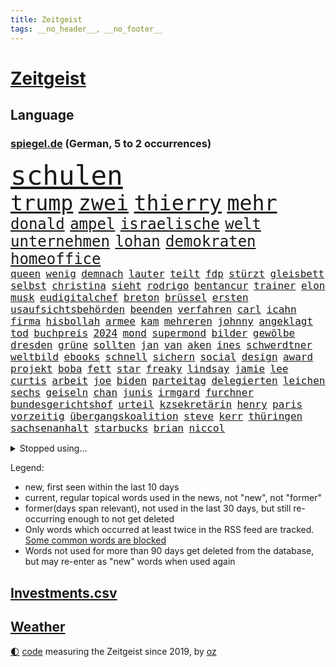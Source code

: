```yaml
---
title: Zeitgeist
tags: __no_header__, __no_footer__
---
```


# [Zeitgeist](https://oliz.io/zeitgeist/)

## Language

<h3><a href="https://www.spiegel.de" target="_blank">spiegel.de</a> (German, 5 to 2 occurrences)</h3>
<p style="font-family:monospace">
<span style="font-size:32pt"><a href="news_links.html#schulen" class="current">schulen</a></span>
<br>
<span style="font-size:25pt"><a href="news_links.html#trump" class="current">trump</a></span>
<span style="font-size:25pt"><a href="news_links.html#zwei" class="current">zwei</a></span>
<span style="font-size:25pt"><a href="news_links.html#thierry" class="new">thierry</a></span>
<span style="font-size:25pt"><a href="news_links.html#mehr" class="current">mehr</a></span>
<br>
<span style="font-size:18pt"><a href="news_links.html#donald" class="current">donald</a></span>
<span style="font-size:18pt"><a href="news_links.html#ampel" class="current">ampel</a></span>
<span style="font-size:18pt"><a href="news_links.html#israelische" class="current">israelische</a></span>
<span style="font-size:18pt"><a href="news_links.html#welt" class="current">welt</a></span>
<span style="font-size:18pt"><a href="news_links.html#unternehmen" class="current">unternehmen</a></span>
<span style="font-size:18pt"><a href="news_links.html#lohan" class="new">lohan</a></span>
<span style="font-size:18pt"><a href="news_links.html#demokraten" class="current">demokraten</a></span>
<span style="font-size:18pt"><a href="news_links.html#homeoffice" class="current">homeoffice</a></span>
<br>
<span style="font-size:12pt"><a href="news_links.html#queen" class="current">queen</a></span>
<span style="font-size:12pt"><a href="news_links.html#wenig" class="current">wenig</a></span>
<span style="font-size:12pt"><a href="news_links.html#demnach" class="current">demnach</a></span>
<span style="font-size:12pt"><a href="news_links.html#lauter" class="current">lauter</a></span>
<span style="font-size:12pt"><a href="news_links.html#teilt" class="current">teilt</a></span>
<span style="font-size:12pt"><a href="news_links.html#fdp" class="current">fdp</a></span>
<span style="font-size:12pt"><a href="news_links.html#stürzt" class="current">stürzt</a></span>
<span style="font-size:12pt"><a href="news_links.html#gleisbett" class="current">gleisbett</a></span>
<span style="font-size:12pt"><a href="news_links.html#selbst" class="current">selbst</a></span>
<span style="font-size:12pt"><a href="news_links.html#christina" class="current">christina</a></span>
<span style="font-size:12pt"><a href="news_links.html#sieht" class="current">sieht</a></span>
<span style="font-size:12pt"><a href="news_links.html#rodrigo" class="new">rodrigo</a></span>
<span style="font-size:12pt"><a href="news_links.html#bentancur" class="new">bentancur</a></span>
<span style="font-size:12pt"><a href="news_links.html#trainer" class="current">trainer</a></span>
<span style="font-size:12pt"><a href="news_links.html#elon" class="current">elon</a></span>
<span style="font-size:12pt"><a href="news_links.html#musk" class="current">musk</a></span>
<span style="font-size:12pt"><a href="news_links.html#eudigitalchef" class="new">eudigitalchef</a></span>
<span style="font-size:12pt"><a href="news_links.html#breton" class="new">breton</a></span>
<span style="font-size:12pt"><a href="news_links.html#brüssel" class="current">brüssel</a></span>
<span style="font-size:12pt"><a href="news_links.html#ersten" class="current">ersten</a></span>
<span style="font-size:12pt"><a href="news_links.html#usaufsichtsbehörden" class="new">usaufsichtsbehörden</a></span>
<span style="font-size:12pt"><a href="news_links.html#beenden" class="current">beenden</a></span>
<span style="font-size:12pt"><a href="news_links.html#verfahren" class="current">verfahren</a></span>
<span style="font-size:12pt"><a href="news_links.html#carl" class="current">carl</a></span>
<span style="font-size:12pt"><a href="news_links.html#icahn" class="new">icahn</a></span>
<span style="font-size:12pt"><a href="news_links.html#firma" class="current">firma</a></span>
<span style="font-size:12pt"><a href="news_links.html#hisbollah" class="current">hisbollah</a></span>
<span style="font-size:12pt"><a href="news_links.html#armee" class="current">armee</a></span>
<span style="font-size:12pt"><a href="news_links.html#kam" class="current">kam</a></span>
<span style="font-size:12pt"><a href="news_links.html#mehreren" class="current">mehreren</a></span>
<span style="font-size:12pt"><a href="news_links.html#johnny" class="current">johnny</a></span>
<span style="font-size:12pt"><a href="news_links.html#angeklagt" class="current">angeklagt</a></span>
<span style="font-size:12pt"><a href="news_links.html#tod" class="current">tod</a></span>
<span style="font-size:12pt"><a href="news_links.html#buchpreis" class="new">buchpreis</a></span>
<span style="font-size:12pt"><a href="news_links.html#2024" class="current">2024</a></span>
<span style="font-size:12pt"><a href="news_links.html#mond" class="current">mond</a></span>
<span style="font-size:12pt"><a href="news_links.html#supermond" class="new">supermond</a></span>
<span style="font-size:12pt"><a href="news_links.html#bilder" class="current">bilder</a></span>
<span style="font-size:12pt"><a href="news_links.html#gewölbe" class="new">gewölbe</a></span>
<span style="font-size:12pt"><a href="news_links.html#dresden" class="current">dresden</a></span>
<span style="font-size:12pt"><a href="news_links.html#grüne" class="current">grüne</a></span>
<span style="font-size:12pt"><a href="news_links.html#sollten" class="current">sollten</a></span>
<span style="font-size:12pt"><a href="news_links.html#jan" class="current">jan</a></span>
<span style="font-size:12pt"><a href="news_links.html#van" class="current">van</a></span>
<span style="font-size:12pt"><a href="news_links.html#aken" class="new">aken</a></span>
<span style="font-size:12pt"><a href="news_links.html#ines" class="new">ines</a></span>
<span style="font-size:12pt"><a href="news_links.html#schwerdtner" class="new">schwerdtner</a></span>
<span style="font-size:12pt"><a href="news_links.html#weltbild" class="current">weltbild</a></span>
<span style="font-size:12pt"><a href="news_links.html#ebooks" class="new">ebooks</a></span>
<span style="font-size:12pt"><a href="news_links.html#schnell" class="current">schnell</a></span>
<span style="font-size:12pt"><a href="news_links.html#sichern" class="current">sichern</a></span>
<span style="font-size:12pt"><a href="news_links.html#social" class="current">social</a></span>
<span style="font-size:12pt"><a href="news_links.html#design" class="new">design</a></span>
<span style="font-size:12pt"><a href="news_links.html#award" class="current">award</a></span>
<span style="font-size:12pt"><a href="news_links.html#projekt" class="current">projekt</a></span>
<span style="font-size:12pt"><a href="news_links.html#boba" class="current">boba</a></span>
<span style="font-size:12pt"><a href="news_links.html#fett" class="current">fett</a></span>
<span style="font-size:12pt"><a href="news_links.html#star" class="current">star</a></span>
<span style="font-size:12pt"><a href="news_links.html#freaky" class="new">freaky</a></span>
<span style="font-size:12pt"><a href="news_links.html#lindsay" class="new">lindsay</a></span>
<span style="font-size:12pt"><a href="news_links.html#jamie" class="current">jamie</a></span>
<span style="font-size:12pt"><a href="news_links.html#lee" class="current">lee</a></span>
<span style="font-size:12pt"><a href="news_links.html#curtis" class="new">curtis</a></span>
<span style="font-size:12pt"><a href="news_links.html#arbeit" class="current">arbeit</a></span>
<span style="font-size:12pt"><a href="news_links.html#joe" class="current">joe</a></span>
<span style="font-size:12pt"><a href="news_links.html#biden" class="current">biden</a></span>
<span style="font-size:12pt"><a href="news_links.html#parteitag" class="current">parteitag</a></span>
<span style="font-size:12pt"><a href="news_links.html#delegierten" class="new">delegierten</a></span>
<span style="font-size:12pt"><a href="news_links.html#leichen" class="current">leichen</a></span>
<span style="font-size:12pt"><a href="news_links.html#sechs" class="current">sechs</a></span>
<span style="font-size:12pt"><a href="news_links.html#geiseln" class="current">geiseln</a></span>
<span style="font-size:12pt"><a href="news_links.html#chan" class="current">chan</a></span>
<span style="font-size:12pt"><a href="news_links.html#junis" class="current">junis</a></span>
<span style="font-size:12pt"><a href="news_links.html#irmgard" class="current">irmgard</a></span>
<span style="font-size:12pt"><a href="news_links.html#furchner" class="current">furchner</a></span>
<span style="font-size:12pt"><a href="news_links.html#bundesgerichtshof" class="current">bundesgerichtshof</a></span>
<span style="font-size:12pt"><a href="news_links.html#urteil" class="current">urteil</a></span>
<span style="font-size:12pt"><a href="news_links.html#kzsekretärin" class="current">kzsekretärin</a></span>
<span style="font-size:12pt"><a href="news_links.html#henry" class="current">henry</a></span>
<span style="font-size:12pt"><a href="news_links.html#paris" class="current">paris</a></span>
<span style="font-size:12pt"><a href="news_links.html#vorzeitig" class="current">vorzeitig</a></span>
<span style="font-size:12pt"><a href="news_links.html#übergangskoalition" class="new">übergangskoalition</a></span>
<span style="font-size:12pt"><a href="news_links.html#steve" class="current">steve</a></span>
<span style="font-size:12pt"><a href="news_links.html#kerr" class="new">kerr</a></span>
<span style="font-size:12pt"><a href="news_links.html#thüringen" class="current">thüringen</a></span>
<span style="font-size:12pt"><a href="news_links.html#sachsenanhalt" class="current">sachsenanhalt</a></span>
<span style="font-size:12pt"><a href="news_links.html#starbucks" class="new">starbucks</a></span>
<span style="font-size:12pt"><a href="news_links.html#brian" class="new">brian</a></span>
<span style="font-size:12pt"><a href="news_links.html#niccol" class="new">niccol</a></span>
</p>
<details>
<summary>Stopped using...</summary>
<p class="former" style="font-size:12pt">
chelsea(1397) geeinigt(1397) krankenhäuser(1397) überwinden(1397) erzielt(1396) legte(1396) merkel(1396) vertrag(1396) winter(1396) eindruck(1395) reformen(1395) ausnahmen(1394) besucht(1394) brief(1394) schoss(1394) sicherheitsbehörden(1394) siegt(1394) theater(1394) aufnehmen(1393) entwurf(1393) gutes(1393) solidarität(1393) branche(1392) englische(1392) innenminister(1392) partie(1392) planen(1392) sebastian(1392) statement(1392) steuer(1392) zeugen(1392) gestartet(1391) künftigen(1391) mainz(1391) riesige(1391) treibt(1391) csu(1390) dfb(1390) durchsetzen(1390) leichter(1390) mengen(1390) müssten(1390) reißt(1390) waffe(1390) anbieten(1389) erschossen(1389) längere(1389) pressekonferenz(1389) schildert(1389) einstieg(1388) endspiel(1388) rapper(1388) staatschef(1388) berlins(1387) bundesrepublik(1387) erneuten(1387) hieß(1387) märchen(1387) ungarns(1387) anlass(1386) botschaften(1386) frust(1386) haltung(1386) jüngeren(1386) lügen(1386) rechts(1386) berufung(1385) enthüllt(1385) lastwagen(1385) verstärkt(1385) verändern(1385) ausbau(1384) modell(1384) produzieren(1384) allianz(1383) freie(1383) jüngere(1383) versprochen(1383) wälder(1383) heil(1382) hubertus(1382) offiziellen(1382) saarland(1381) weite(1381) kontakte(1380) verbindet(1380) lkw(1379) verschwand(1378) anzeichen(1376) gestürzt(1376) hinten(1375) halb(1374) konsum(1374) tiefen(1374) frisch(1372) orten(1372) belegen(1371) beschlagnahmt(1371) wem(1371) händler(1369) kooperation(1369) top(1369) analysiert(1367) favorit(1366) tuchel(1344) einblicke(1343) empfangen(1343) drohne(1340) sammeln(1336) öffnet(1278) hochschulen(1242) orte(1232) unis(1210) abgegeben(1166) schwäche(1146) kolumbien(1142) volk(1138) truppe(1134) bundesanwaltschaft(1120) schrumpft(1120) günstiges(1078) verletzten(1062) radikalen(1042) einigt(1033) abschreckung(1023) regierungschefin(1023) rhein(1015) umsetzung(1004) methode(1000) gestört(991) rande(991) militärischen(990) tradition(982) dutzenden(977) otto(976) verschiedenen(966) verabschieden(961) zerstörung(945) ring(937) hauptbahnhof(931) zusammenhalt(931) desto(930) expremier(927) krankheiten(919) 2014(914) 49(913) einheit(913) mut(902) 40000(899) transparenz(898) benötigt(896) abseits(894) lücken(885) brandenburger(876) nebenbei(876) baustelle(866) spart(855) locken(838) schwarzes(833) umstände(824) unterliegt(816) kinderinterview(810) suchte(809) 2026(808) grünenpolitikerin(801) kenia(798) ausbauen(794) verklagen(793) kaiserslautern(792) zuwanderung(767) braun(761) geste(761) genauer(760) schwächelt(752) verträge(745) dach(740) tode(740) revolution(739) island(727) giorgia(726) meloni(726) peru(718) schickte(709) töne(709) 05(708) überreste(700) auseinander(696) kündigung(696) senioren(688) psychologin(681) branchen(677) persönlichen(667) pakete(657) prien(654) rückstand(650) mama(649) luftangriffe(641) erreichbar(640) fängt(638) familienministerin(631) paus(631) metall(627) böhmermann(626) geheim(623) nico(607) strafanzeige(605) 47(604) dritter(595) abhilfe(593) aufgelöst(586) kulturstaatsministerin(584) spezialkräfte(577) nannte(574) gedenken(568) wasserstoff(559) marode(558) republikanische(558) technologie(557) neunzigerjahren(553) freiwillige(550) fluggesellschaft(547) 5000(543) schleswigholsteins(542) nagelsmann(538) georgien(536) vermeintliche(534) 2007(533) karin(533) loswerden(529) diesjährigen(523) darmstadt(517) wurzeln(516) z(509) älteren(502) lübeck(500) miami(497) kader(491) wiedergewählt(491) veto(489) gründung(483) fußballverband(481) zeuge(480) geisel(479) oberbayern(470) luxus(467) eingeschlagen(465) erforscht(465) forscherin(465) spaniens(456) rad(452) unterbrochen(451) vorgenommen(444) kane(443) drogenhandel(442) schlagabtausch(441) beruft(436) blamiert(430) beckenbauer(425) zahlungen(424) verurteilen(421) stock(410) marschflugkörper(408) drückt(405) einbringen(404) langjährigen(404) anderthalb(402) berufen(402) 30jähriger(401) polizeigewahrsam(401) schweigt(397) heimem(393) warnungen(393) dfbfrauen(391) flieger(389) nachhaltige(389) strafverfahren(389) saßen(386) stockt(386) mutmaßliches(383) verfilmt(383) ezb(382) zeitgleich(381) leitartikel(378) sicherheitsmaßnahmen(376) juristin(373) skurriler(370) iphone(368) immobilienmarkt(367) sterne(364) seltener(362) argentiniens(361) recherche(356) meyer(355) 96(354) innere(351) dauerte(350) re(350) sprachen(349) riesiges(348) drehte(347) posts(347) rekonstruktion(345) körperliche(344) mary(344) nordkoreas(344) unterkunft(344) leinwand(343) negative(343) american(342) stieß(340) schwachen(339) vorzugehen(335) javier(332) milei(332) ferne(331) suv(328) neuesten(327) verheerende(327) dreht(326) rki(322) 76(321) aserbaidschan(321) bunt(318) milliardenhöhe(315) kallas(314) entertainment(312) kommissionspräsidentin(310) europaparlament(307) proben(305) taxi(303) verschickt(301) gewährt(300) protestierenden(294) nächte(290) oberlandesgericht(289) repräsentantenhaus(289) absichtlich(288) krebsdiagnose(284) glückwünsche(283) normale(283) bestätigte(282) bundes(282) vulkanausbruch(279) gazastreifens(278) gewähren(278) beteuert(275) spender(275) raab(273) brandt(272) demonstration(272) parlamentarier(270) titeln(270) abfall(266) hasst(266) attraktiver(265) club(264) empfehlungen(264) ernsthafte(264) claus(262) überdenken(262) einheitliche(260) 60000(259) eminem(259) furchtbar(259) haken(255) hingerichtet(254) ausländer(252) copa(252) habecks(252) auskunft(251) haley(251) nikki(251) zweistaatenlösung(251) getrunken(250) produzent(250) kostenlos(249) suizid(249) dfl(247) reichweite(245) diverse(243) ausgespielt(242) zerstritten(242) bezahlung(241) großzügig(241) ließe(240) dänemarks(239) armin(238) stuttgarter(235) unverletzt(235) erwachsen(234) gesichter(233) 125(232) professionelle(232) verbucht(232) catherine(231) dynamik(229) amerikas(228) verschüttet(228) offensichtlich(227) 22jährigen(225) giftige(225) omas(225) verschwörungstheorien(225) bahnen(224) haut(224) uganda(224) willy(224) ambitionen(223) royale(223) topform(223) einstufung(221) handgreiflich(219) nominierungen(219) huthimiliz(218) pilze(218) übernommen(218) 1945(216) behandlung(214) eilantrag(214) 80000(213) amy(213) frühzeitig(213) alfred(212) frustriert(211) plattner(210) 81jährige(209) russlandsanktionen(209) pforzheim(208) erziehung(207) slowene(207) aufgedeckt(206) fotografen(206) neugier(205) australischer(204) can(204) verstörende(204) artillerie(202) gesetzliche(202) ordentlich(202) verwendung(202) dazwischen(201) perfektes(201) partys(200) zigaretten(200) beschädigten(198) cotrainer(197) landsmann(197) pazifik(197) aufklären(195) baltimore(195) neuerdings(194) neuwahl(194) emobilität(191) minus(191) kurth(190) militärübungen(190) wahlkampfrede(190) 2006(189) typs(188) umgeleitet(188) dreharbeiten(187) oman(187) pünktlich(187) ungewohnt(187) wohnungssuche(187) wüste(187) western(185) bestürzt(184) elton(184) hagen(181) girls(180) abgewendet(179) stellvertreter(179) merkels(177) terrormiliz(177) altkanzlerin(176) ravensburg(176) gitarrist(174) negativ(174) pay(174) zerrissen(174) fa(173) hummels(172) mats(172) french(171) vermieter(171) wohlauf(171) gekrönt(170) nairobi(170) bemerkenswerte(169) boateng(168) jérôme(168) rechnungen(168) manfred(167) schienen(167) trotzig(166) vorgesehen(162) kanzlerin(161) realistische(160) basketballerinnen(158) bewerben(158) oberdorf(158) sabine(157) gäbe(156) ideologie(156) dein(155) popikone(154) bear(153) bestellen(153) multimillionär(153) rechtslage(153) auszeit(152) löcher(150) rihanna(150) verweigerte(150) 1982(149) fußgänger(149) persönlichkeit(148) profidebüt(148) verdachts(148) cannabisgesetz(147) fair(147) urteilte(147) versöhnung(147) krause(146) ludwigshafen(146) präsentation(146) verfehlen(146) djirsarai(145) marseille(145) meistertitel(145) republikanischen(145) deserteur(144) durchsuchung(143) unschuld(143) exfußballer(142) mongolei(142) pole(141) geiselabkommen(140) mail(140) anstatt(139) beworfen(139) zusammenraufen(139) geringer(137) härteste(137) lehre(137) ruth(137) kriegsverlauf(136) abgrund(135) anfällig(135) flugabwehrsysteme(135) haiti(135) nichte(135) talente(135) ampelpolitiker(134) nordrheinwestfalens(134) suhl(134) verstörenden(134) berührende(133) verkehrsministerium(133) lizenz(132) 18jährigen(130) ausgelaufen(130) ko(130) engagieren(129) 57(126) boxer(126) klimaanlage(126) report(126) adidas(125) arbeitszeiten(125) dominierte(125) kinderärztin(125) wirklichkeit(125) bestandteil(124) elektrische(124) fester(124) gegenseitigen(123) netzwerken(123) überfahrt(123) belgier(122) missbrauchen(122) radprofi(122) grauen(121) außergewöhnlichen(120) einbruch(120) 250(119) anwesen(119) bewaffnet(119) recycling(119) spannende(119) 20jährige(118) köpfe(118) spiegelleser(118) devise(117) staatschefs(117) getreten(116) heimatland(116) medium(116) schlimmste(116) fußballbund(115) instanz(115) verschenkt(115) chronik(114) escooter(114) brandstiftung(113) milliardenauftrag(113) beverly(112) gerüst(112) hills(112) netzwerke(112) chips(111) fünfjähriger(111) teich(111) bräuchte(110) denkbar(110) kommunalwahl(110) geflossen(109) hirn(108) se(108) ultraorthodoxe(108) ertragen(107) schlau(107) l'amour(106) toujours(106) abgeschoben(105) brunson(105) milchstraße(105) ungestört(105) brettspiele(104) sommerzeit(104) ausgeweitet(103) exgesundheitsminister(103) nett(103) bürgermeisterin(102) event(102) postet(102) 74jährigen(101) blutspur(101) kampfflugzeuge(101) melonis(101) versuchter(100) überstunden(100) bundesinstitut(99) flog(99) ghana(99) grenzkontrollen(99) millionenstrafe(99) parteikollegen(99) trucks(99) hafencity(98) kommentieren(98) totschlags(98) diplomatischen(97) ernstfall(97) gefängnisstrafe(97) massensturz(97) zellen(97) angelegte(96) gemalt(96) kreativen(96) leyens(96) naturschützer(96) bundesvorstand(95) rapstar(95) schlechteste(95) steinzeit(95) trainingslager(95) agentengesetz(94) beweist(94) düstere(94) jugendkriminalität(94) linker(94) opas(94) patriotsysteme(94) pomp(94) schnelldurchlauf(94) großkonzerne(93) klimaschutzgesetz(93) parkplatz(93) vorstellung(93) be(92) ewig(92) furios(92) johnson(91) missionen(91) schwächt(91) shakira(91) verstanden(91) workout(91) zugeht(91) amerikaners(90) kiffer(90) militärischer(90) plage(90) angetreten(89) beginns(89) downing(89) einschüchtern(89) exakt(89) meistens(89) shakespeare(89) attentats(88) g7staaten(88) dazn(87) georgiens(87) spitzenklub(87) steuererklärung(87) 78(86) beschränkungen(86) gesteckt(86) jeweiligen(86) risikobewertung(86) aquakulturen(85) boys(85) capri(85) films(85) lachs(85) pet(85) schenk(85) shop(85) sportwissenschaftler(85) großartiger(84) schwieg(84) wahlkampfauftakt(84) bremerhaven(83) grafikanalyse(83) hitlers(83) reiz(83) vergnügen(83) zeitlich(83) ergibt(82) spinnen(82) übermittelt(82) bezwingen(81) 26000(80) anfühlt(80) bbcmoderator(80) gottschalk(80) kinderklinik(80) 28jährige(79) me(79) millionenwert(79) nase(79) rechtspopulismus(79) velbert(79) vollen(79) weibchen(79) 21jährige(78) adolf(78) archäologie(78) lagunenstadt(78) oeynhausen(78) ratte(78) schuldspruch(78) tagestouristen(78) beachtliche(77) chats(77) ladestationen(77) nachtklub(77) opulente(77) popmusik(77) pünktlichkeit(77) spürte(77) morbide(76) statistiker(76) tornado(76) unglaublich(76) ausweiten(75) cybercrime(75) einsätze(75) schauplatz(75) heimspiel(74) heinz(74) impfstoffe(74) jar(74) kanzlerschaft(74) krafttraining(74) mondes(74) tschassiw(74) cduvorsitzenden(73) genauen(73) jenna(73) masken(73) parteitagsrede(73) slogans(73) abnehmspritze(72) buchhalter(72) erffa(72) faust(72) glückt(72) 39(71) antiisraelischer(71) aufgeheizt(71) behandeln(71) bläst(71) geile(71) heikel(71) schütze(71) enkeltrick(70) m(70) pension(70) repräsentiert(70) resolution(70) schulhof(70) volte(70) flick(69) hansi(69) hießen(69) kristen(69) schumachers(69) 1944(68) 65jährigen(68) derartige(68) freibad(68) handzeichen(68) juan(68) nsvergleich(68) polizeiliche(68) stauffenberg(68) who’s(68) 155(67) darstellern(67) erdbeeren(67) kulturschaffende(67) wachablösung(67) 31jährige(66) mächtig(66) stadtverwaltung(66) grünenvorsitzende(65) hausfrau(65) kenias(65) kernpunkte(65) munro(65) stehe(65) vermissen(65) bleibenden(64) eras(64) fußballfieber(64) naht(64) trainierte(64) zahlung(64) 650000(63) spekulieren(63) amelie(62) kanzelt(62) magnum(62) realen(62) tausendfach(62) verschwörungsmythen(62) deklassiert(61) flüchtlingsrat(61) höhepunkte(61) klausel(61) miserablen(61) nebenkostenprivileg(61) saltburn(61) biologe(60) esken(59) jubel(59) mittelfeldspielers(59) schwerpunkte(59) spdchefin(59) sullivan(59) nationalfeiertag(58) nichtregierungsorganisationen(58) salome(58) surabischwili(58) bangkok(57) butker(57) turbulente(57) milieu(56) modernisiert(56) ordnete(56) standards(56) cockpit(55) heiko(55) kurios(55) nordfranzösischen(55) rouen(55) schmilzt(55) steuereinnahmen(55) verwaltungsgericht(55) vorlagen(55) beladener(54) chefetage(54) schlussspurt(54) vagina(54) weltfußballerin(54) wesel(54) apotheken(53) ausgeschenkt(53) fdpgeneralsekretär(53) feuerte(53) gemeint(53) hut(53) komplex(53) kurswechsel(53) landesweiten(53) psychologie(53) sanft(53) sonja(53) spieß(53) usbotschafterin(53) volkswirtschaft(53) abgetrieben(52) beef(52) hauptstädte(52) konsumiert(52) perspektiven(52) sahrawagenknechtpartei(52) sturmböen(52) antike(51) böses(51) imagepflege(51) lech(51) papa(51) skizziert(51) beförderung(50) chipherstellers(50) luxuriösen(50) militärmanöver(50) millennial(50) ortschaft(50) geheimplan(49) jugendbande(49) militarisierung(49) unwetters(49) ac/dc(48) außenseiter(48) geplatzter(48) l’amour(48) mitgliedstaaten(48) ohr(48) achtelfinale(47) krimis(47) medwedew(47) smith(47) thematisiert(47) comicfigur(46) entenhausen(46) mickymausheft(46) mitgerissen(46) royal(46) salzgitter(46) verfeindeten(46) existieren(45) glaubwürdigkeit(45) king’s(45) lebewesen(45) pompeji(45) unterlagen(45) f16kampfjets(44) korrupt(44) natoostflanke(44) quaid(44) erforderliche(43) knieverletzung(43) krone(43) löscht(43) mitschuld(43) solarenergie(43) umgebracht(43) rares(42) back(41) gift(41) markieren(41) núñez(41) profitierten(41) shady(41) slim(41) brenda(40) durchschnittsverdiener(40) eingebrochen(40) einzelheiten(40) kartelle(40) mitansehen(40) spiegelanalyse(40) unrealistisch(40) wiedergeburt(40) 27000(39) bezahlbares(39) gebucht(39) spielfeld(39) umgesetzt(39) verkeilt(39) werdegang(39) wimbledon(39) augenblick(38) bitcoin(38) lacher(38) bundeskriminalamt(37) costner(37) look(37) cop29(36) erlebnis(36) fußballtransfers(36) heimlicher(36) hungert(36) machenschaften(36) nazideutschland(36) stuttgarts(36) terrier(36) unsicher(36) américa(35) jasmine(35) paolini(35) spürbar(34) steckte(34) unpünktlichkeit(34) fühle(33) führungsetagen(33) 1998(32) kopiert(32) töpfer(32) unregierbar(32) wertvoll(32) zugelegt(32) attestieren(31) drittem(31) gemeinsames(31) lamine(31) linksbündnis(31) rechtspopulistin(31) rekordeuropameister(31) yamal(31) blutige(30) etatentwurf(29) halter(29) liveübertragung(29) mekka(29) vorläufigen(29) cassel(28) guirassy(28) häufige(28) iryna(28) meiner(28) publik(28) qualifying(28) serhou(28) stopfen(28) verschont(28) abiturfeier(27) erwiesen(27) estnische(27) extrainer(27) iranisches(27) miene(27) nebenwirkungen(27) nervosität(27) zelle(26) defensiven(25) gareth(25) herkommt(25) klausmichael(25) kürzt(25) southgate(25) verschicken(25) aufzuhalten(24) auszuschalten(24) bellingham(24) biologen(24) lions(24) sicherte(24) three(24) ehegattensplitting(23) frühstücksei(23) fußballtor(23) militärdienst(23) afdwähler(22) autobahnpolizei(22) eile(22) eingebüßt(22) kontra(22) minsk(22) neudelhi(22) rumpelfußball(22) schienennetz(22) schleppen(22) sicherheitsexperte(22) spielgerät(22) waffengewalt(22) dominant(21) drachen(21) entstandenen(21) eukommissionschefin(21) homöopathie(21) megan(21) ruhigen(21) scheibe(21) stallion(21) thee(21) ökosystem(21) atlantik(20) aufzubauen(20) exkanzlerin(20) gigawatt(20) ladenetz(20) untergrund(20) beryl(19) geschieden(19) hardliner(19) kapitänsregel(19) kreischende(19) kräftiger(19) nordwesten(19) verrührt(19) vorherigen(19) alkoholisierte(18) bewerbern(18) emsieg(18) familiäre(18) fertigung(18) kongressabgeordnete(18) meg(18) schwefeldioxid(18) sonnencreme(18) spottete(18) subvention(18) chronologie(17) dagestan(17) dienstwagen(17) geldauflage(17) schadensbegrenzung(17) abteilung(16) frankreichwahl(16) gesichert(16) großauftrag(16) schied(16) vertrauten(16) apartment(15) emhelden(15) erschwinglicher(15) maskenbeschaffung(15) natotreffen(15) nepobaby(15) notoperation(15) ruto(15) schmerzhafte(15) spahns(15) weitreichende(15) zutiefst(15) betrügerischen(14) geballte(14) mindestalter(14) muskeltraining(14) reeves(14) zugunsten(14) ausschnitte(13) cnn(13) datiert(13) horizon(13) kentucky(13) liken(13) moderate(13) niels(13) schinken(13) assadregimes(12) elterngeld(12) funde(12) getränke(12) hartz(12) iv(12) killer(12) nizza(12) philipsen(12) abgründe(11) außenpolitiker(11) brilliert(11) führungswechsel(11) koffer(11) mafia(11) natogipfel(11) plätze(11)
</p>
</details>
<p>Legend:
<ul>
<li><span class="new">new</span>, first seen within the last 10 days</li>
<li><span class="current">current</span>, regular topical words used in the news, not "new", not "former"</li>
<li><span class="former">former(days span relevant)</span>, not used in the last 30 days, but still re-occurring enough to not get deleted</li>
<li>Only words which occurred at least twice in the RSS feed are tracked. <a href="language/filters.py">Some common words are blocked</a></li>
<li>Words not used for more than 90 days get deleted from the database, but may re-enter as "new" words when used again</li>
</ul>
</p>

## [Investments](investments.html)[.csv](investments.csv)

## [Weather](weather.html)

<footer>
<a href="javascript:toggleTheme()" class="nav">🌓</a>
<a href="https://github.com/ooz/zeitgeist">code</a> measuring the Zeitgeist since 2019, by <a href="https://oliz.io">oz</a>
</footer>
